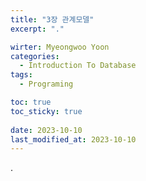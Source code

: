 ```yaml
---
title: "3장 관계모델"
excerpt: "."

wirter: Myeongwoo Yoon
categories:
  - Introduction To Database
tags:
  - Programing

toc: true
toc_sticky: true
 
date: 2023-10-10
last_modified_at: 2023-10-10
---
```

.